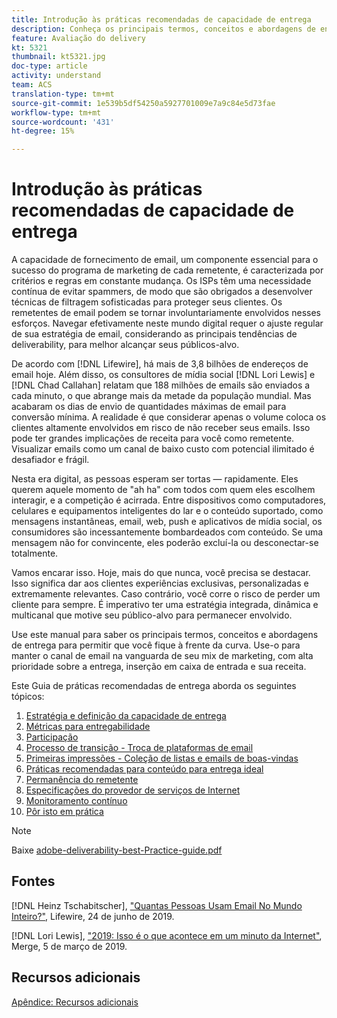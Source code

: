 ```yaml
---
title: Introdução às práticas recomendadas de capacidade de entrega
description: Conheça os principais termos, conceitos e abordagens de entrega para garantir o sucesso do seu programa de marketing.
feature: Avaliação do delivery
kt: 5321
thumbnail: kt5321.jpg
doc-type: article
activity: understand
team: ACS
translation-type: tm+mt
source-git-commit: 1e539b5df54250a5927701009e7a9c84e5d73fae
workflow-type: tm+mt
source-wordcount: '431'
ht-degree: 15%

---
```



# Introdução às práticas recomendadas de capacidade de entrega

A capacidade de fornecimento de email, um componente essencial para o sucesso do programa de marketing de cada remetente, é caracterizada por critérios e regras em constante mudança. Os ISPs têm uma necessidade contínua de evitar spammers, de modo que são obrigados a desenvolver técnicas de filtragem sofisticadas para proteger seus clientes. Os remetentes de email podem se tornar involuntariamente envolvidos nesses esforços. Navegar efetivamente neste mundo digital requer o ajuste regular de sua estratégia de email, considerando as principais tendências de deliverability, para melhor alcançar seus públicos-alvo.

De acordo com [!DNL Lifewire], há mais de 3,8 bilhões de endereços de email hoje. Além disso, os consultores de mídia social [!DNL Lori Lewis] e [!DNL Chad Callahan] relatam que 188 milhões de emails são enviados a cada minuto, o que abrange mais da metade da população mundial. Mas acabaram os dias de envio de quantidades máximas de email para conversão mínima. A realidade é que considerar apenas o volume coloca os clientes altamente envolvidos em risco de não receber seus emails. Isso pode ter grandes implicações de receita para você como remetente. Visualizar emails como um canal de baixo custo com potencial ilimitado é desafiador e frágil.

Nesta era digital, as pessoas esperam ser tortas — rapidamente. Eles querem aquele momento de &quot;ah ha&quot; com todos com quem eles escolhem interagir, e a competição é acirrada. Entre dispositivos como computadores, celulares e equipamentos inteligentes do lar e o conteúdo suportado, como mensagens instantâneas, email, web, push e aplicativos de mídia social, os consumidores são incessantemente bombardeados com conteúdo. Se uma mensagem não for convincente, eles poderão excluí-la ou desconectar-se totalmente.

Vamos encarar isso. Hoje, mais do que nunca, você precisa se destacar. Isso significa dar aos clientes experiências exclusivas, personalizadas e extremamente relevantes. Caso contrário, você corre o risco de perder um cliente para sempre. É imperativo ter uma estratégia integrada, dinâmica e multicanal que motive seu público-alvo para permanecer envolvido.

Use este manual para saber os principais termos, conceitos e abordagens de entrega para permitir que você fique à frente da curva. Use-o para manter o canal de email na vanguarda de seu mix de marketing, com alta prioridade sobre a entrega, inserção em caixa de entrada e sua receita.

Este Guia de práticas recomendadas de entrega aborda os seguintes tópicos:

1. [Estratégia e definição da capacidade de entrega](/help/deliverability-strategy-and-definition.md)
2. [Métricas para entregabilidade](/help/metrics/metrics-overview.md)
3. [Participação](/help/engagement.md)
4. [Processo de transição - Troca de plataformas de email](/help/transition-process/switching-email-platforms.md)
5. [Primeiras impressões - Coleção de listas e emails de boas-vindas](/help/first-impressions/address-collection-and-list-growth.md)
6. [Práticas recomendadas para conteúdo para entrega ideal](/help/content-best-practices-for-optimal-delivery.md)
7. [Permanência do remetente](/help/sender-permanence.md)
8. [Especificações do provedor de serviços de Internet](/help/internet-service-provider-specifics/overview.md)
9. [Monitoramento contínuo](/help/ongoing-monitoring.md)
10. [Pôr isto em prática](/help/putting-it-in-practice.md)

>[!NOTE]
>
>Baixe [adobe-deliverability-best-Practice-guide.pdf](/help/assets/adobe-deliverability-best-practice-guide.pdf)

## Fontes

[!DNL Heinz Tschabitscher],  [&quot;Quantas Pessoas Usam Email No Mundo Inteiro?&quot;](https://www.lifewire.com/how-many-email-users-are-there-1171213), Lifewire, 24 de junho de 2019.

[!DNL Lori Lewis],  [&quot;2019: Isso é o que acontece em um minuto da Internet&quot;](https://www.allaccess.com/merge/archive/29580/2019-this-is-what-happens-in-an-internet-minute), Merge, 5 de março de 2019.

## Recursos adicionais

[Apêndice: Recursos adicionais](/help/additional-resources/general-resources.md)